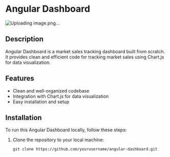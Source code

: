 # Angular Dashboard

![Uploading image.png…]()


## Description

Angular Dashboard is a market sales tracking dashboard built from scratch. It provides clean and efficient code for tracking market sales using Chart.js for data visualization.

## Features

- Clean and well-organized codebase
- Integration with Chart.js for data visualization
- Easy installation and setup

## Installation

To run this Angular Dashboard locally, follow these steps:

1. Clone the repository to your local machine:

   ```shell
   git clone https://github.com/yourusername/angular-dashboard.git
